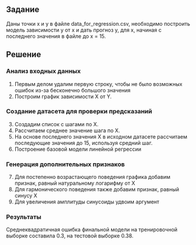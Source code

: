 ## Задание
Даны точки x и y в файле data_for_regression.csv, необходимо построить модель зависимости y от x и дать прогноз y, для x, начиная с последнего значения в файле до x = 15.

## Решение

### Анализ входных данных
1) Первым делом удалим первую строку, чтобы не было возможных ошибок из-за бесконечно большого значения
2) Построим график зависимости X от Y.

### Создание датасета для проверки предсказаний
3) Создадим список с шагами по X.
4) Рассчитаем среднее значение шага по X.
5) На основе последнего значения X в исходном датасете рассчитаем последующие значения до 15, используя средний шаг.
6) Построение базовой модели линейной регрессии

### Генерация дополнительных признаков
7) Для постепенно возрастающего поведения графика добавим признак, равный натуральному логарифму от X
8) Для гармонического поведения также добавим признак, равный синусу X
9) Для увеличения амплитуды синусоиды удвоим аргумент

### Результаты
Среднеквадратичная ошибка финальной модели на тренировочной выборке составила 0.3, на тестовой выборке 0.38.

